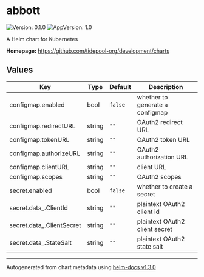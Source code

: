 # abbott

![Version: 0.1.0](https://img.shields.io/badge/Version-0.1.0-informational?style=flat-square) ![AppVersion: 1.0](https://img.shields.io/badge/AppVersion-1.0-informational?style=flat-square)

A Helm chart for Kubernetes

**Homepage:** <https://github.com/tidepool-org/development/charts>

## Values

| Key | Type | Default | Description |
|-----|------|---------|-------------|
| configmap.enabled | bool | `false` | whether to generate a configmap |
| configmap.redirectURL | string | `""` | OAuth2 redirect URL |
| configmap.tokenURL | string | `""` | OAuth2 token URL |
| configmap.authorizeURL | string | `""` | OAuth2 authorization URL |
| configmap.clientURL | string | `""` | client URL |
| configmap.scopes | string | `""` | OAuth2 scopes |
| secret.enabled | bool | `false` | whether to create a secret |
| secret.data_.ClientId | string | `""` | plaintext OAuth2 client id |
| secret.data_.ClientSecret | string | `""` | plaintext OAuth2 client secret |
| secret.data_.StateSalt | string | `""` | plaintext OAuth2 state salt |

----------------------------------------------
Autogenerated from chart metadata using [helm-docs v1.3.0](https://github.com/norwoodj/helm-docs/releases/v1.3.0)
